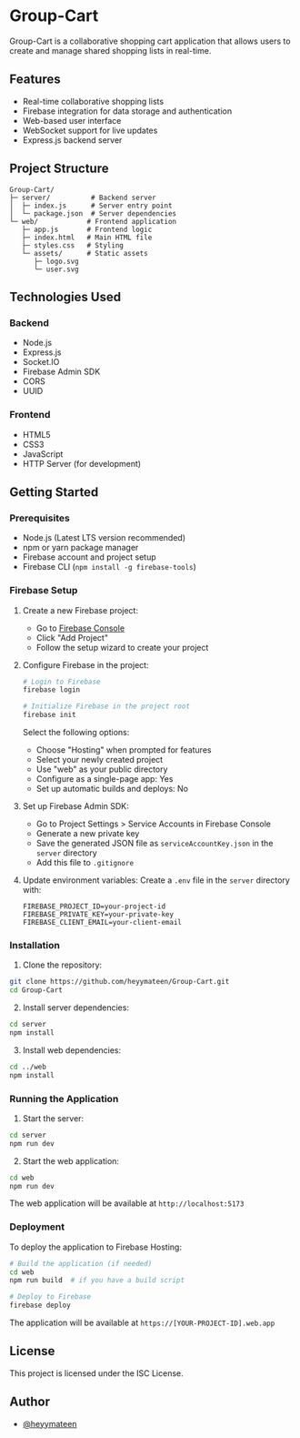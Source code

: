 
# Group-Cart

Group-Cart is a collaborative shopping cart application that allows users to create and manage shared shopping lists in real-time.

## Features

- Real-time collaborative shopping lists
- Firebase integration for data storage and authentication
- Web-based user interface
- WebSocket support for live updates
- Express.js backend server

## Project Structure

```
Group-Cart/
├─ server/          # Backend server
│  ├─ index.js      # Server entry point
│  └─ package.json  # Server dependencies
└─ web/            # Frontend application
   ├─ app.js       # Frontend logic
   ├─ index.html   # Main HTML file
   ├─ styles.css   # Styling
   └─ assets/      # Static assets
      ├─ logo.svg
      └─ user.svg
```

## Technologies Used

### Backend
- Node.js
- Express.js
- Socket.IO
- Firebase Admin SDK
- CORS
- UUID

### Frontend
- HTML5
- CSS3
- JavaScript
- HTTP Server (for development)

## Getting Started

### Prerequisites
- Node.js (Latest LTS version recommended)
- npm or yarn package manager
- Firebase account and project setup
- Firebase CLI (`npm install -g firebase-tools`)

### Firebase Setup

1. Create a new Firebase project:
   - Go to [Firebase Console](https://console.firebase.google.com/)
   - Click "Add Project"
   - Follow the setup wizard to create your project

2. Configure Firebase in the project:
   ```bash
   # Login to Firebase
   firebase login

   # Initialize Firebase in the project root
   firebase init
   ```
   Select the following options:
   - Choose "Hosting" when prompted for features
   - Select your newly created project
   - Use "web" as your public directory
   - Configure as a single-page app: Yes
   - Set up automatic builds and deploys: No

3. Set up Firebase Admin SDK:
   - Go to Project Settings > Service Accounts in Firebase Console
   - Generate a new private key
   - Save the generated JSON file as `serviceAccountKey.json` in the `server` directory
   - Add this file to `.gitignore`

4. Update environment variables:
   Create a `.env` file in the `server` directory with:
   ```
   FIREBASE_PROJECT_ID=your-project-id
   FIREBASE_PRIVATE_KEY=your-private-key
   FIREBASE_CLIENT_EMAIL=your-client-email
   ```

### Installation

1. Clone the repository:
```bash
git clone https://github.com/heyymateen/Group-Cart.git
cd Group-Cart
```

2. Install server dependencies:
```bash
cd server
npm install
```

3. Install web dependencies:
```bash
cd ../web
npm install
```

### Running the Application

1. Start the server:
```bash
cd server
npm run dev
```

2. Start the web application:
```bash
cd web
npm run dev
```

The web application will be available at `http://localhost:5173`

### Deployment

To deploy the application to Firebase Hosting:

```bash
# Build the application (if needed)
cd web
npm run build  # if you have a build script

# Deploy to Firebase
firebase deploy
```

The application will be available at `https://[YOUR-PROJECT-ID].web.app`

## License

This project is licensed under the ISC License.

## Author

- [@heyymateen](https://github.com/heyymateen)
